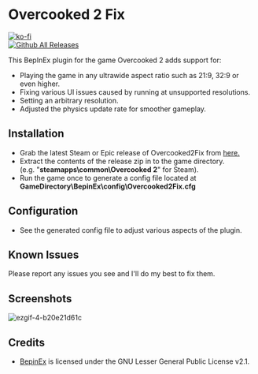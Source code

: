 # Overcooked 2 Fix
[![ko-fi](https://ko-fi.com/img/githubbutton_sm.svg)](https://ko-fi.com/W7W01UAI9)</br>
[![Github All Releases](https://img.shields.io/github/downloads/Lyall/Overcooked2Fix/total.svg)]()

This BepInEx plugin for the game Overcooked 2 adds support for:
- Playing the game in any ultrawide aspect ratio such as 21:9, 32:9 or even higher.
- Fixing various UI issues caused by running at unsupported resolutions.
- Setting an arbitrary resolution.
- Adjusted the physics update rate for smoother gameplay.

## Installation
- Grab the latest Steam or Epic release of Overcooked2Fix from [here.](https://github.com/Lyall/Overcooked2Fix/releases)
- Extract the contents of the release zip in to the game directory.<br />(e.g. "**steamapps\common\Overcooked 2**" for Steam).
- Run the game once to generate a config file located at **GameDirectory\BepinEx\config\Overcooked2Fix.cfg**

## Configuration
- See the generated config file to adjust various aspects of the plugin.

## Known Issues
Please report any issues you see and I'll do my best to fix them.

## Screenshots
![ezgif-4-b20e21d61c](https://user-images.githubusercontent.com/695941/168957108-a8736c1d-2189-4f12-88fe-f7b396c443eb.gif)

## Credits
- [BepinEx](https://github.com/BepInEx/BepInEx) is licensed under the GNU Lesser General Public License v2.1.
